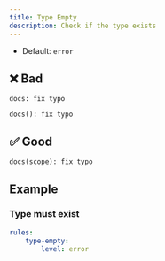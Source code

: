 ```yaml
---
title: Type Empty
description: Check if the type exists
---
```


* Default: `error`

## ❌ Bad

```console
docs: fix typo
```

```console
docs(): fix typo
```

## ✅ Good

```console
docs(scope): fix typo
```

## Example

### Type must exist

```yaml
rules:
    type-empty:
        level: error
```
